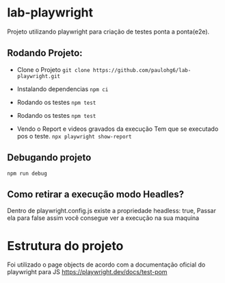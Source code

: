 # lab-playwright

Projeto utilizando playwright para criação de testes ponta a ponta(e2e).

## Rodando Projeto:

- Clone o Projeto
  `git clone https://github.com/paulohg6/lab-playwright.git`

- Instalando dependencias
  ``` npm ci ```

- Rodando os testes
  ```npm test```

- Rodando os testes
  ```npm test```

- Vendo o Report e videos gravados da execução
    Tem que se executado pos o teste.
  ```npx playwright show-report ```

## Debugando projeto
 ```npm run debug```

## Como retirar a execução modo Headles?

Dentro de playwright.config.js existe a propriedade  headless: true,
Passar ela para false assim você consegue ver a execução na sua maquina
  
# Estrutura do projeto

Foi utilizado o page objects de acordo com a documentação oficial do playwright para JS https://playwright.dev/docs/test-pom
